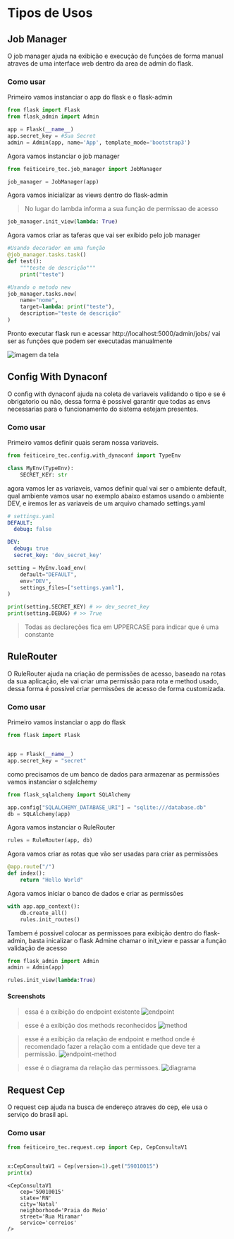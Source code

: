 # Tipos de Usos


## Job Manager
O job manager ajuda na exibição e execução de funções de forma manual atraves de uma interface web dentro da area de admin do flask.

### Como usar
Primeiro vamos instanciar o app do flask e o flask-admin
```python 
from flask import Flask
from flask_admin import Admin

app = Flask(__name__)
app.secret_key = #Sua Secret
admin = Admin(app, name='App', template_mode='bootstrap3')
```

Agora vamos instanciar o job manager
```python
from feiticeiro_tec.job_manager import JobManager

job_manager = JobManager(app)
```

Agora vamos inicializar as views dentro do flask-admin
> No lugar do lambda informa a sua função de permissao de acesso
```python
job_manager.init_view(lambda: True)
```

Agora vamos criar as taferas que vai ser exibido pelo job manager

```python
#Usando decorador em uma função 
@job_manager.tasks.task()
def test():
    """teste de descrição"""
    print("teste")


```

```python
#Usando o metodo new
job_manager.tasks.new(
    name="nome",
    target=lambda: print("teste"),
    description="teste de descrição"
)
```

Pronto executar flask run e acessar http://localhost:5000/admin/jobs/ vai ser as funções que podem ser executadas manualmente

![imagem da tela](https://github.com/feiticeiro-tec/feiticeiro-tec/assets/53744463/215ac186-a8c5-4843-9cb3-06a0f36fb929)

## Config With Dynaconf
O config with dynaconf ajuda na coleta de variaveis validando o tipo e se é obrigatorio ou não, dessa forma é possivel garantir que todas as envs necessarias para o funcionamento do sistema estejam presentes.

### Como usar
Primeiro vamos definir quais seram nossa variaveis.

```python
from feiticeiro_tec.config.with_dynaconf import TypeEnv

class MyEnv(TypeEnv):
    SECRET_KEY: str
```

agora vamos ler as variaveis, vamos definir qual vai ser o ambiente default, qual ambiente vamos usar no exemplo abaixo estamos usando o ambiente DEV, e iremos ler as variaveis de um arquivo chamado settings.yaml

```yaml
# settings.yaml
DEFAULT:
  debug: false

DEV:
  debug: true
  secret_key: 'dev_secret_key'
```

```python
setting = MyEnv.load_env(
    default="DEFAULT",
    env="DEV",
    settings_files=["settings.yaml"],
)

print(setting.SECRET_KEY) # >> dev_secret_key
print(setting.DEBUG) # >> True
```
> Todas as declareções fica em UPPERCASE para indicar que é uma constante


## RuleRouter
O RuleRouter ajuda na criação de permissões de acesso, baseado na rotas da sua aplicação, ele vai criar uma permissão para rota e method usado, dessa forma é possivel criar permissões de acesso de forma customizada.

### Como usar
Primeiro vamos instanciar o app do flask
```python
from flask import Flask


app = Flask(__name__)
app.secret_key = "secret"
```
como precisamos de um banco de dados para armazenar as permissões vamos instanciar o sqlalchemy
```python
from flask_sqlalchemy import SQLAlchemy

app.config["SQLALCHEMY_DATABASE_URI"] = "sqlite:///database.db"
db = SQLAlchemy(app)
```
Agora vamos instanciar o RuleRouter
```python
rules = RuleRouter(app, db)
```
Agora vamos criar as rotas que vão ser usadas para criar as permissões
```python
@app.route("/")
def index():
    return "Hello World"
```
Agora vamos iniciar o banco de dados e criar as permissões
```python
with app.app_context():
    db.create_all()
    rules.init_routes()
```
Tambem é possivel colocar as permissoes para exibição dentro do flask-admin, basta inicalizar o flask Admine chamar o init_view e passar a função validação de acesso
```python
from flask_admin import Admin
admin = Admin(app)

rules.init_view(lambda:True)
```
#### Screenshots
> essa é a exibição do endpoint existente
![endpoint](https://github.com/feiticeiro-tec/feiticeiro-tec/assets/53744463/b3bb4997-2f6e-4e56-9df8-b57c4ab221cb)

> esse é a exibição dos methods reconhecidos
![method](https://github.com/feiticeiro-tec/feiticeiro-tec/assets/53744463/fdd88e8d-9d2e-4bdf-9aea-174377281384)

> esse é a exibição da relação de endpoint e method onde é recomendado fazer a relação com a entidade que deve ter a permissão.
![endpoint-method](https://github.com/feiticeiro-tec/feiticeiro-tec/assets/53744463/e9562a0f-d31d-44b7-97dd-463167bae353)

> esse é o diagrama da relação das permissoes.
![diagrama](https://github.com/feiticeiro-tec/feiticeiro-tec/assets/53744463/cb7b1c24-096f-4579-8be7-f7dfe9a34cab)

## Request Cep
O request cep ajuda na busca de endereço atraves do cep, ele usa o serviço do brasil api.

### Como usar
```python
from feiticeiro_tec.request.cep import Cep, CepConsultaV1


x:CepConsultaV1 = Cep(version=1).get("59010015")
print(x)

```
```shell
<CepConsultaV1
    cep='59010015'
    state='RN'
    city='Natal'
    neighborhood='Praia do Meio'
    street='Rua Miramar'
    service='correios'
/>
```
